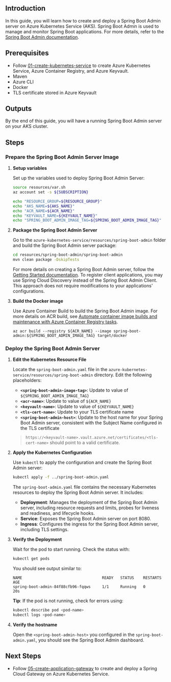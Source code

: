 ## Introduction

In this guide, you will learn how to create and deploy a Spring Boot Admin server on Azure Kubernetes Service (AKS). Spring Boot Admin is used to manage and monitor Spring Boot applications. For more details, refer to the [Spring Boot Admin documentation](https://docs.spring-boot-admin.com/3.0.0/getting-started.html).

## Prerequisites

- Follow [01-create-kubernetes-service](./01-create-kubernetes-service.md) to create Azure Kubernetes Service, Azure Container Registry, and Azure Keyvault.
- Maven
- Azure CLI
- Docker
- TLS certificate stored in Azure Keyvault

## Outputs

By the end of this guide, you will have a running Spring Boot Admin server on your AKS cluster.

## Steps

### Prepare the Spring Boot Admin Server Image

1. **Setup variables**
   
   Set up the variables used to deploy Spring Boot Admin Server:
   ```bash
   source resources/var.sh
   az account set -s ${SUBSCRIPTION}

   echo "RESOURCE_GROUP=${RESOURCE_GROUP}"
   echo "AKS_NAME=${AKS_NAME}"
   echo "ACR_NAME=${ACR_NAME}"
   echo "KEYVAULT_NAME=${KEYVAULT_NAME}"
   echo "SPRING_BOOT_ADMIN_IMAGE_TAG=${SPRING_BOOT_ADMIN_IMAGE_TAG}"
   ```

1. **Package the Spring Boot Admin Server**

   Go to the `azure-kubernetes-service/resources/spring-boot-admin` folder and build the Spring Boot Admin server package:

   ```bash
   cd resources/spring-boot-admin/spring-boot-admin
   mvn clean package -DskipTests
   ```

   For more details on creating a Spring Boot Admin server, follow the [Getting Started documentation](https://docs.spring-boot-admin.com/3.0.0/getting-started.html). To register client applications, you may use Spring Cloud Discovery instead of the Spring Boot Admin Client. This approach does not require modifications to your applications' configurations.

1. **Build the Docker image**
  
   Use Azure Container Build to build the Spring Boot Admin image. For more details on ACR build, see [Automate container image builds and maintenance with Azure Container Registry tasks](https://learn.microsoft.com/en-us/azure/container-registry/container-registry-tasks-overview).

   ```azurecli
   az acr build --registry ${ACR_NAME} --image spring-boot-admin:${SPRING_BOOT_ADMIN_IMAGE_TAG} target/docker
   ```

### Deploy the Spring Boot Admin Server

1. **Edit the Kubernetes Resource File**

   Locate the `spring-boot-admin.yaml` file in the `azure-kubernetes-service/resources/spring-boot-admin` directory. Edit the following placeholders:

   - **`<spring-boot-admin-image-tag>`**: Update to value of `${SPRING_BOOT_ADMIN_IMAGE_TAG}`
   - **`<acr-name>`**: Update to value of `${ACR_NAME}`
   - **`<keyvault-name>`**: Update to value of `${KEYVAULT_NAME}`
   - **`<tls-cert-name>`**: Update to your TLS certificate name
   - **`<spring-boot-admin-host>`**: Update to the host name for your Spring Boot Admin server, consistent with the Subject Name configured in the TLS certificate

   > `https://<keyvault-name>.vault.azure.net/certificates/<tls-cert-name>` should point to a valid certificate.

1. **Apply the Kubernetes Configuration**

   Use `kubectl` to apply the configuration and create the Spring Boot Admin server:

   ```bash
   kubectl apply -f ../spring-boot-admin.yaml
   ```

   The `spring-boot-admin.yaml` file contains the necessary Kubernetes resources to deploy the Spring Boot Admin server. It includes:

   - **Deployment**: Manages the deployment of the Spring Boot Admin server, including resource requests and limits, probes for liveness and readiness, and lifecycle hooks.
   - **Service**: Exposes the Spring Boot Admin server on port 8080.
   - **Ingress**: Configures the ingress for the Spring Boot Admin server, including TLS settings.

1. **Verify the Deployment**

   Wait for the pod to start running. Check the status with:

   ```bash
   kubectl get pods
   ```

   You should see output similar to:

   ```
   NAME                                   READY   STATUS    RESTARTS   AGE
   spring-boot-admin-84f88cfb96-fqqws     1/1     Running   0          20s
   ```

   **Tip**: If the pod is not running, check for errors using:
  
   ```bash
   kubectl describe pod <pod-name>
   kubectl logs <pod-name>
   ```

1. **Verify the hostname**

   Open the `<spring-boot-admin-host>` you configured in the `spring-boot-admin.yaml`, you should see the Spring Boot Admin dashboard.

## Next Steps

- Follow [05-create-application-gateway](./05-create-application-gateway.md) to create and deploy a Spring Cloud Gateway on Azure Kubernetes Service.
